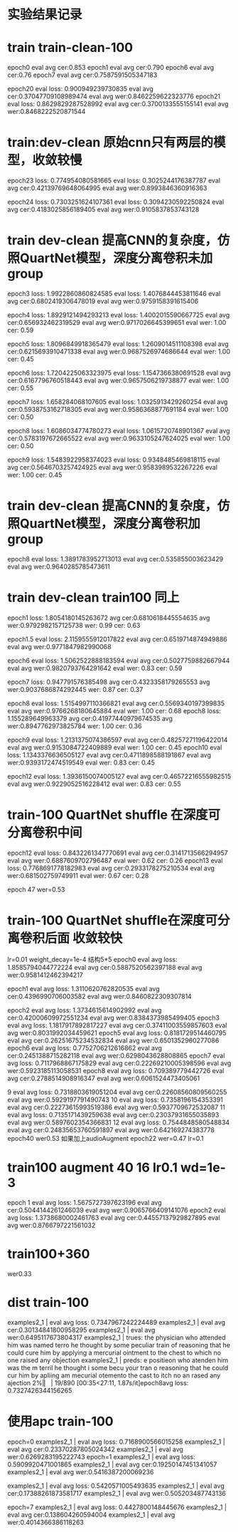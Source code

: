 # 实验结果记录

# train train-clean-100 
epoch0 eval avg cer:0.853
epoch1 eval avg cer:0.790
epoch6 eval avg cer:0.76
epoch7 eval avg cer:0.7587591505347183

epoch20
eval loss: 0.900949239730835
eval avg cer:0.37047709108989474
eval avg wer:0.8462259622323776
epoch21
eval loss: 0.8629829287528992
eval avg cer:0.3700133555155141
eval avg wer:0.8468222520871544

# train:dev-clean 原始cnn只有两层的模型，收敛较慢
epoch23 loss: 0.774954080581665
eval loss: 0.3025244176387787
eval avg cer:0.42139769648064995
eval avg wer:0.8993846360916363

epoch24 loss: 0.7303251624107361
eval loss: 0.3094230592250824
eval avg cer:0.4183025856189405
eval avg wer:0.9105837853743128

# train dev-clean  提高CNN的复杂度，仿照QuartNet模型，深度分离卷积未加group
epoch3 loss: 1.9922860860824585
eval loss: 1.4076844453811646
eval avg cer:0.6802419306478019
eval avg wer:0.9759158391615406

epoch4 loss: 1.8929121494293213
eval loss: 1.4002015590667725
eval avg cer:0.656932462319529
eval avg wer:0.9717026645399651
eval wer: 1.00 cer: 0.59

epoch5 loss: 1.8096849918365479
eval loss: 1.2609014511108398
eval avg cer:0.6215693910471338
eval avg wer:0.9687526974686644
eval wer: 1.00 cer: 0.45

epoch6 loss: 1.7204225063323975
eval loss: 1.1547366380691528
eval avg cer:0.6167796760518443
eval avg wer:0.9657506219738877
eval wer: 1.00 cer: 0.55

epoch7 loss: 1.658284068107605
eval loss: 1.0325913429260254
eval avg cer:0.5938753162718305
eval avg wer:0.9586368877691184
eval wer: 1.00 cer: 0.50

epoch8 loss: 1.6086034774780273
eval loss: 1.0615720748901367
eval avg cer:0.5783197672665522
eval avg wer:0.9633105247624025
eval wer: 1.00 cer: 0.50

epoch9 loss: 1.5483922958374023
eval loss: 0.9348485469818115
eval avg cer:0.5646703257424925
eval avg wer:0.9583989532267226
eval wer: 1.00 cer: 0.45
# train dev-clean  提高CNN的复杂度，仿照QuartNet模型，深度分离卷积加group
epoch8
eval loss: 1.3891783952713013
eval avg cer:0.535855003623429
eval avg wer:0.9640285785473611
# train dev-clean train100 同上
epoch1 loss: 1.8054180145263672
avg cer:0.6810618445554635
avg wer:0.9792982157125738
wer: 0.99 cer: 0.63

epoch1.5
eval loss: 2.1159555912017822
eval avg cer:0.6519714874949886
eval avg wer:0.9771847982990068

epoch6
eval loss: 1.5062522888183594
eval avg cer:0.5027759882667944
eval avg wer:0.9820793764291642
eval wer: 0.83 cer: 0.59

epoch7 loss: 0.947791576385498
avg cer:0.4323358179265553
avg wer:0.9037686874292445
wer: 0.87 cer: 0.37

epoch8
eval loss: 1.5154997110366821
eval avg cer:0.5569340197399835
eval avg wer:0.9766268180645884
eval wer: 1.00 cer: 0.68
epoch8 loss: 1.155289649963379
avg cer:0.41977440979674535
avg wer:0.8947762973825784
wer: 1.00 cer: 0.36

epoch9
eval loss: 1.2131375074386597
eval avg cer:0.48257271196422014
eval avg wer:0.9153084722409889
eval wer: 1.00 cer: 0.45
epoch10
eval loss: 1.1343376636505127
eval avg cer:0.4711898588191867
eval avg wer:0.9393172474519549
eval wer: 0.83 cer: 0.45

epoch12
eval loss: 1.3936150074005127
eval avg cer:0.46572216555982515
eval avg wer:0.9229052516228412
eval wer: 0.83 cer: 0.55

# train-100 QuartNet shuffle 在深度可分离卷积中间
epoch12 
eval loss: 0.8432261347770691
eval avg cer:0.3141713566294957
eval avg wer:0.6887609702796487
eval wer: 0.62 cer: 0.26
epoch13
eval loss: 0.7768691778182983
eval avg cer:0.2933178275210534
eval avg wer:0.681502759749911
eval wer: 0.67 cer: 0.28

epoch 47 wer=0.53

# train-100 QuartNet shuffle在深度可分离卷积后面 收敛较快
lr=0.01 weight_decay=1e-4 结构5*5
epoch0
eval avg loss: 1.8585794044772224
eval avg cer:0.5887520562397188
eval avg wer:0.9581412462394217

epoch1
eval avg loss: 1.3110620762820535
eval avg cer:0.4396990706003582
eval avg wer:0.8460822309307814

epoch2
eval avg loss: 1.3734615614902992
eval avg cer:0.42000609972551234
eval avg wer:0.8384373985499405
epoch3
eval avg loss: 1.1817917892817227
eval avg cer:0.37411003559857603
eval avg wer:0.8031992034459621
epoch5
eval avg loss: 0.8181729514460795
eval avg cer:0.26251675234532834
eval avg wer:0.6501352960277086
epoch6
eval avg loss: 0.7752706212616862
eval avg cer:0.2451388715282118
eval avg wer:0.6298043628808865
epoch7
eval avg loss: 0.7117968867175829
eval avg cer:0.22269210005398596
eval avg wer:0.5923185113058531
epoch8
eval avg loss: 0.709389779442726
eval avg cer:0.2788514908916347
eval avg wer:0.6061524473405061

9
eval avg loss: 0.7318803619051204
eval avg cer:0.22608560809560255
eval avg wer:0.5929197791490743
10
eval avg loss: 0.7358196154353391
eval avg cer:0.22273615993519386
eval avg wer:0.5937709672532087
11
eval avg loss: 0.7135171439259638
eval avg cer:0.23037931655035893
eval avg wer:0.5897602354366831
12
eval avg loss: 0.7544848580548834
eval avg cer:0.24835653760591897
eval avg wer:0.642169274383778
epoch40
wer0.53
如果加上audioAugment epoch22 wer=0.47 lr=0.1
# train100 augment 40 16 lr0.1 wd=1e-3
epoch 1
eval avg loss: 1.5675727397623196
eval avg cer:0.5044144261246039
eval avg wer:0.9065766409141076
epoch2
eval avg loss: 1.3738680002461763
eval avg cer:0.44557137929827895
eval avg wer:0.8766797221561032
# train100+360
wer0.33

# dist train-100

examples2_1  | eval avg loss: 0.7347967242224489
examples2_1  | eval avg cer:0.30134841800958295
examples2_1  | eval avg wer:0.6495117673804317
examples2_1  | trues: the physician who attended him was named terro he thought by some peculiar train of reasoning that he could cure him by applying a mercurial ointment to the chest to which no one raised any objection
examples2_1  | preds: e positieon who atenden him was the m terril he thought i some becu your tran o reasoning that he could cur him by apliing am mecurial otemento the cast to itch no an rased any ajection
  2%|▏         | 19/890 [00:35<27:11,  1.87s/it]epoch8avg loss: 0.7327426344156265

# 使用apc train-100
epoch=0
examples2_1  | eval avg loss: 0.7168900566015258
examples2_1  | eval avg cer:0.23370287805024342
examples2_1  | eval avg wer:0.6269283195222743
epoch=1
examples2_1  | eval avg loss: 0.5909920471001865
examples2_1  | eval avg cer:0.19250147451341057
examples2_1  | eval avg wer:0.5416387200069236

examples2_1  | eval avg loss: 0.5420571005493635
examples2_1  | eval avg cer:0.17388261873581717
examples2_1  | eval avg wer:0.505203487743136

epoch=7
examples2_1  | eval avg loss: 0.4427800148445676
examples2_1  | eval avg cer:0.138604260594004
examples2_1  | eval avg wer:0.4014366386118263